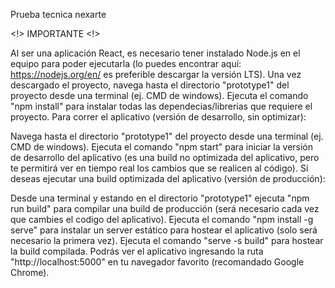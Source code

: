 Prueba tecnica nexarte

<!> IMPORTANTE <!>

Al ser una aplicación React, es necesario tener instalado Node.js en el equipo para poder ejecutarla (lo puedes encontrar aquí: https://nodejs.org/en/ es preferible descargar la versión LTS).
Una vez descargado el proyecto, navega hasta el directorio "prototype1" del proyecto desde una terminal (ej. CMD de windows).
Ejecuta el comando "npm install" para instalar todas las dependecias/librerias que requiere el proyecto.
Para correr el aplicativo (versión de desarrollo, sin optimizar):

Navega hasta el directorio "prototype1" del proyecto desde una terminal (ej. CMD de windows).
Ejecuta el comando "npm start" para iniciar la versión de desarrollo del aplicativo (es una build no optimizada del aplicativo, pero te permitirá ver en tiempo real los cambios que se realicen al código).
Si deseas ejecutar una build optimizada del aplicativo (versión de producción):

Desde una terminal y estando en el directorio "prototype1" ejecuta "npm run build" para compilar una build de producción (será necesario cada vez que cambies el codigo del aplicativo).
Ejecuta el comando "npm install -g serve" para instalar un server estático para hostear el aplicativo (solo será necesario la primera vez).
Ejecuta el comando "serve -s build" para hostear la build compilada.
Podrás ver el aplicativo ingresando la ruta "http://localhost:5000" en tu navegador favorito (recomandado Google Chrome).
